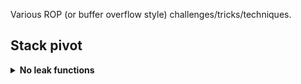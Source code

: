 Various ROP (or buffer overflow style) challenges/tricks/techniques.

## Stack pivot

<details>
<summary><strong>No leak functions</strong></summary>
<p>

- **Dreamhack wargame** --> pop rdi
	- [write-up](/challs/dreamhack/pop_rdi/readme.md)
	> restricted gadget, use stack pivot + add_gadget to modify saved registers values during functions internal...

- **UMDCTF 2025** --> prison realm
	- [write-up](/challs/umdctf/prison_realm/readme.md)
	> use stack pivot + add_gadget -> attack GOT to create custom rop gadget...

</p>
</details>


